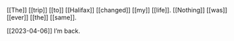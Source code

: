 [[The]] [[trip]] [[to]] [[Halifax]] [[changed]] [[my]] [[life]].
[[Nothing]] [[was]] [[ever]] [[the]] [[same]].

[[2023-04-06]]
I’m back.

